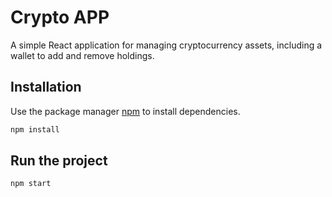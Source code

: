 # Crypto APP
A simple React application for managing cryptocurrency assets, including a wallet to add and remove holdings.


## Installation

Use the package manager [npm](https://docs.npmjs.com/downloading-and-installing-node-js-and-npm) to install dependencies.

```bash
npm install
```

## Run the project
```bash
npm start
```